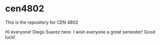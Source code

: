 # cen4802
This is the repository for CEN 4802

Hi everyone! Diego Suarez here. I wish everyone a great semester!
Good luck!
